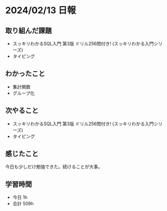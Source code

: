 # 2024/02/13 日報

## 取り組んだ課題
- スッキリわかるSQL入門 第3版 ドリル256問付き! (スッキリわかる入門シリーズ)
- タイピング

## わかったこと
- 集計関数
- グループ化

## 次やること
- スッキリわかるSQL入門 第3版 ドリル256問付き! (スッキリわかる入門シリーズ)
- タイピング

## 感じたこと
今日も少しだけ勉強できた。続けることが大事。

## 学習時間
- 今日 1h
- 合計 509h
